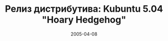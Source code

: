 ---
layout: post
title: "Релиз дистрибутива: Kubuntu 5.04 \"Hoary Hedgehog\""
date: 2005-04-08   
---
